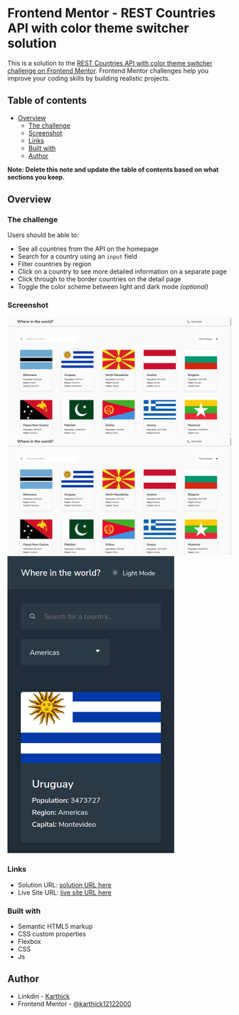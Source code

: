 # Frontend Mentor - REST Countries API with color theme switcher solution

This is a solution to the [REST Countries API with color theme switcher challenge on Frontend Mentor](https://www.frontendmentor.io/challenges/rest-countries-api-with-color-theme-switcher-5cacc469fec04111f7b848ca). Frontend Mentor challenges help you improve your coding skills by building realistic projects.

## Table of contents

- [Overview](#overview)
  - [The challenge](#the-challenge)
  - [Screenshot](#screenshot)
  - [Links](#links)
  - [Built with](#built-with)
  - [Author](#author)

**Note: Delete this note and update the table of contents based on what sections you keep.**

## Overview

### The challenge

Users should be able to:

- See all countries from the API on the homepage
- Search for a country using an `input` field
- Filter countries by region
- Click on a country to see more detailed information on a separate page
- Click through to the border countries on the detail page
- Toggle the color scheme between light and dark mode _(optional)_

### Screenshot

![Light Mode](image.png)
![Dark Mode](image-1.png)
![Mobile View](image-2.png)

### Links

- Solution URL: [solution URL here](https://github.com/karthick12122000/Country-Explorer)
- Live Site URL: [live site URL here](https://karthick12122000.github.io/Country-Explorer/)

### Built with

- Semantic HTML5 markup
- CSS custom properties
- Flexbox
- CSS
- Js

## Author

- Linkdin - [Karthick](https://www.your-site.com)
- Frontend Mentor - [@karthick12122000](https://www.frontendmentor.io/profile/karthick12122000)

